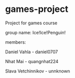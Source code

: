 # games-project

Project for games course

group name: Ice!Ice!Penguin!

members:

Daniel Vahla - daniel0707

Nhat Mai - quangnhat224

Slava Vetchinnikov - unnknown
